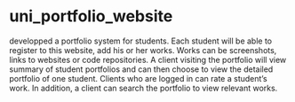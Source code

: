 # uni_portfolio_website
developped a portfolio system for students. Each student will be able to register to this website, add his or her works. Works can be screenshots, links to websites or code repositories. A client visiting the portfolio will view summary of student portfolios and can then choose to view the detailed portfolio of one student. Clients who are logged in can rate a student’s work. In addition, a client can search the portfolio to view relevant works.
